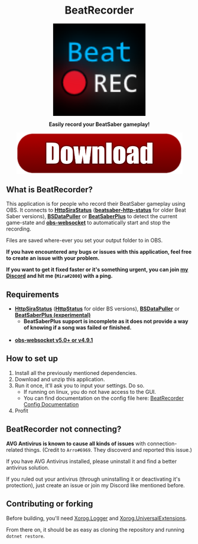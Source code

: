 <h1 align="center">BeatRecorder</h1>

<p align="center"><img src="./BeatRecorder/Assets/Icon.png" width=250 align="center"></p>
<p align="center" style="font-weight:bold;">Easily record your BeatSaber gameplay!</p>
<a href="https://github.com/TheXorog/BeatRecorder/releases" ><p align="center"><img src="BeatRecorder/Assets/DownloadButtonYesIKnowImNotGoodAtMakingGraphics.png" width=450 align="center"></p></a>

## What is BeatRecorder?

This application is for people who record their BeatSaber gameplay using OBS. It connects to **[HttpSiraStatus](https://github.com/denpadokei/HttpSiraStatus)** (**[beatsaber-http-status](https://github.com/opl-/beatsaber-http-status/)** for older Beat Saber versions), **[BSDataPuller](https://github.com/kOFReadie/BSDataPuller)** or **[BeatSaberPlus](https://github.com/hardcpp/BeatSaberPlus)** to detect the current game-state and **[obs-websocket](https://github.com/obsproject/obs-websocket/releases/)** to automatically start and stop the recording.

Files are saved where-ever you set your output folder to in OBS.

**If you have encountered any bugs or issues with this application, feel free to create an issue with your problem.**

**If you want to get it fixed faster or it's something urgent, you can join [my Discord](https://discord.gg/xaq23p7Jzf) and hit me (`Mira#2000`) with a ping.**


## Requirements

* **[HttpSiraStatus](https://github.com/denpadokei/HttpSiraStatus)** (**[HttpStatus](https://github.com/opl-/beatsaber-http-status/)** for older BS versions), **[BSDataPuller](https://github.com/kOFReadie/BSDataPuller)** or **[BeatSaberPlus (experimental)](https://github.com/hardcpp/BeatSaberPlus)**
    - **BeatSaberPlus support is incomplete as it does not provide a way of knowing if a song was failed or finished.**
<br></br>
* **[obs-websocket v5.0+ or v4.9.1](https://github.com/obsproject/obs-websocket/releases/)**

## How to set up

1. Install all the previously mentioned dependencies.
2. Download and unzip this application.
3. Run it once, it'll ask you to input your settings. Do so.
    - If running on linux, you do not have access to the GUI.
    - You can find documentation on the config file here: [BeatRecorder Config Documentation](./CONFIG.md)
4. Profit

## BeatRecorder not connecting?

**AVG Antivirus is known to cause all kinds of issues** with connection-related things. (Credit to `Arro#6969`. They discoverd and reported this issue.)

If you have AVG Antivirus installed, please uninstall it and find a better antivirus solution.

If you ruled out your antivirus (through uninstalling it or deactivating it's protection), just create an issue or join my Discord like mentioned before.

## Contributing or forking

Before building, you'll need [Xorog.Logger](https://github.com/Fortunevale/Xorog.Logger) and [Xorog.UniversalExtensions](https://github.com/Fortunevale/Xorog.UniversalExtensions).

From there on, it should be as easy as cloning the repository and running `dotnet restore`.
